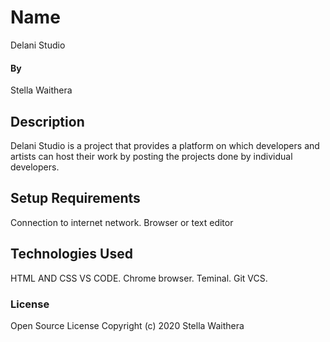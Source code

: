 # Name
Delani Studio
#### By 
Stella Waithera

## Description
Delani Studio is a project that provides a platform on which developers and artists can host their work by posting the projects done by individual developers.
 

## Setup Requirements
Connection to internet network.
Browser or text editor


## Technologies Used
HTML AND CSS
VS CODE.
Chrome browser.
Teminal.
Git VCS.

### License
Open Source License
Copyright (c) 2020  Stella Waithera